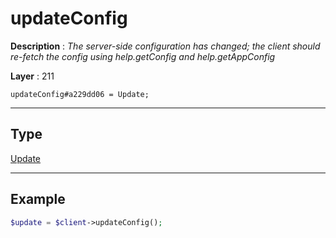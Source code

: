 # updateConfig

**Description** : *The server-side configuration has changed; the client should re-fetch the config using help.getConfig and help.getAppConfig*

**Layer** : 211

```tl
updateConfig#a229dd06 = Update;
```

---

## Type

[Update](type/Update)

---

## Example

```php
$update = $client->updateConfig();
```